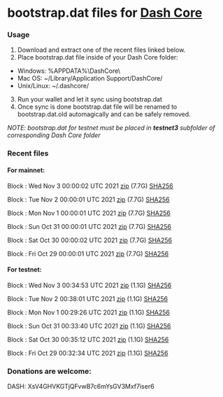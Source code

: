 # bootstrap.dat files for [Dash Core](https://github.com/dashpay/dash)

### Usage

1. Download and extract one of the recent files linked below.
2. Place bootstrap.dat file inside of your Dash Core folder:
 - Windows: %APPDATA%\DashCore\
 - Mac OS: ~/Library/Application Support/DashCore/
 - Unix/Linux: ~/.dashcore/
3. Run your wallet and let it sync using bootstrap.dat
4. Once sync is done bootstrap.dat file will be renamed to bootstrap.dat.old automagically and can be safely removed.

_NOTE: bootstrap.dat for testnet must be placed in **testnet3** subfolder of corresponding Dash Core folder_

### Recent files

#### For mainnet:

Block [](https://insight.dash.org/insight/block/): Wed Nov  3 00:00:02 UTC 2021 [zip](https://dash-bootstrap.ams3.digitaloceanspaces.com/mainnet/2021-11-03/bootstrap.dat.zip) (7.7G) [SHA256](https://dash-bootstrap.ams3.digitaloceanspaces.com/mainnet/2021-11-03/sha256.txt)

Block [](https://insight.dash.org/insight/block/): Tue Nov  2 00:00:01 UTC 2021 [zip](https://dash-bootstrap.ams3.digitaloceanspaces.com/mainnet/2021-11-02/bootstrap.dat.zip) (7.7G) [SHA256](https://dash-bootstrap.ams3.digitaloceanspaces.com/mainnet/2021-11-02/sha256.txt)

Block [](https://insight.dash.org/insight/block/): Mon Nov  1 00:00:01 UTC 2021 [zip](https://dash-bootstrap.ams3.digitaloceanspaces.com/mainnet/2021-11-01/bootstrap.dat.zip) (7.7G) [SHA256](https://dash-bootstrap.ams3.digitaloceanspaces.com/mainnet/2021-11-01/sha256.txt)

Block [](https://insight.dash.org/insight/block/): Sun Oct 31 00:00:01 UTC 2021 [zip](https://dash-bootstrap.ams3.digitaloceanspaces.com/mainnet/2021-10-31/bootstrap.dat.zip) (7.7G) [SHA256](https://dash-bootstrap.ams3.digitaloceanspaces.com/mainnet/2021-10-31/sha256.txt)

Block [](https://insight.dash.org/insight/block/): Sat Oct 30 00:00:02 UTC 2021 [zip](https://dash-bootstrap.ams3.digitaloceanspaces.com/mainnet/2021-10-30/bootstrap.dat.zip) (7.7G) [SHA256](https://dash-bootstrap.ams3.digitaloceanspaces.com/mainnet/2021-10-30/sha256.txt)

Block [](https://insight.dash.org/insight/block/): Fri Oct 29 00:00:01 UTC 2021 [zip](https://dash-bootstrap.ams3.digitaloceanspaces.com/mainnet/2021-10-29/bootstrap.dat.zip) (7.7G) [SHA256](https://dash-bootstrap.ams3.digitaloceanspaces.com/mainnet/2021-10-29/sha256.txt)


#### For testnet:

Block [](https://testnet-insight.dashevo.org/insight/block/): Wed Nov  3 00:34:53 UTC 2021 [zip](https://dash-bootstrap.ams3.digitaloceanspaces.com/testnet/2021-11-03/bootstrap.dat.zip) (1.1G) [SHA256](https://dash-bootstrap.ams3.digitaloceanspaces.com/testnet/2021-11-03/sha256.txt)

Block [](https://testnet-insight.dashevo.org/insight/block/): Tue Nov  2 00:38:01 UTC 2021 [zip](https://dash-bootstrap.ams3.digitaloceanspaces.com/testnet/2021-11-02/bootstrap.dat.zip) (1.1G) [SHA256](https://dash-bootstrap.ams3.digitaloceanspaces.com/testnet/2021-11-02/sha256.txt)

Block [](https://testnet-insight.dashevo.org/insight/block/): Mon Nov  1 00:29:26 UTC 2021 [zip](https://dash-bootstrap.ams3.digitaloceanspaces.com/testnet/2021-11-01/bootstrap.dat.zip) (1.1G) [SHA256](https://dash-bootstrap.ams3.digitaloceanspaces.com/testnet/2021-11-01/sha256.txt)

Block [](https://testnet-insight.dashevo.org/insight/block/): Sun Oct 31 00:33:40 UTC 2021 [zip](https://dash-bootstrap.ams3.digitaloceanspaces.com/testnet/2021-10-31/bootstrap.dat.zip) (1.1G) [SHA256](https://dash-bootstrap.ams3.digitaloceanspaces.com/testnet/2021-10-31/sha256.txt)

Block [](https://testnet-insight.dashevo.org/insight/block/): Sat Oct 30 00:35:12 UTC 2021 [zip](https://dash-bootstrap.ams3.digitaloceanspaces.com/testnet/2021-10-30/bootstrap.dat.zip) (1.1G) [SHA256](https://dash-bootstrap.ams3.digitaloceanspaces.com/testnet/2021-10-30/sha256.txt)

Block [](https://testnet-insight.dashevo.org/insight/block/): Fri Oct 29 00:32:34 UTC 2021 [zip](https://dash-bootstrap.ams3.digitaloceanspaces.com/testnet/2021-10-29/bootstrap.dat.zip) (1.1G) [SHA256](https://dash-bootstrap.ams3.digitaloceanspaces.com/testnet/2021-10-29/sha256.txt)


### Donations are welcome:

DASH: XsV4GHVKGTjQFvwB7c6mYsGV3Mxf7iser6
